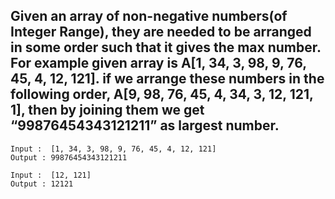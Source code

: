 ## Given an array of non-negative numbers(of Integer Range), they are needed to be arranged in some order such that it gives the max number. For example given array is A[1, 34, 3, 98, 9, 76, 45, 4, 12, 121]. if we arrange these numbers in the following order, A[9, 98, 76, 45, 4, 34, 3, 12, 121, 1], then by joining them we get “99876454343121211” as largest number.

```
Input :  [1, 34, 3, 98, 9, 76, 45, 4, 12, 121]
Output : 99876454343121211

Input :  [12, 121]
Output : 12121
```
